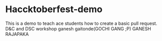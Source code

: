 

# Haccktoberfest-demo
This is a demo to teach ace students how to create a basic pull request. D&C and DSC workshop
ganesh gaitonde(GOCHI GANG ;P)
GANESH RAJAPAKA

